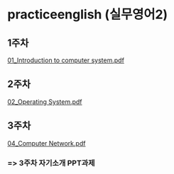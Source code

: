 # practiceenglish (실무영어2)

## 1주차

[01_Introduction to computer system.pdf](https://github.com/user-attachments/files/19358964/01_Introduction.to.computer.system.pdf)


## 2주차

[02_Operating System.pdf](https://github.com/user-attachments/files/19358967/02_Operating.System.pdf)

## 3주차 

[04_Computer Network.pdf](https://github.com/user-attachments/files/19358971/04_Computer.Network.pdf)

### => 3주차 자기소개 PPT과제

